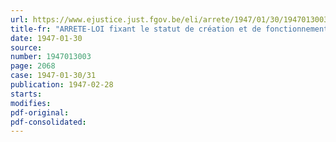 ```yaml
---
url: https://www.ejustice.just.fgov.be/eli/arrete/1947/01/30/1947013003/justel
title-fr: "ARRETE-LOI fixant le statut de création et de fonctionnement de centres chargés de promouvoir et de coordonner le progrès technique des diverses branches de l'économie nationale par la recherche scientifique"
date: 1947-01-30
source:
number: 1947013003
page: 2068
case: 1947-01-30/31
publication: 1947-02-28
starts:
modifies:
pdf-original:
pdf-consolidated:
---
```


